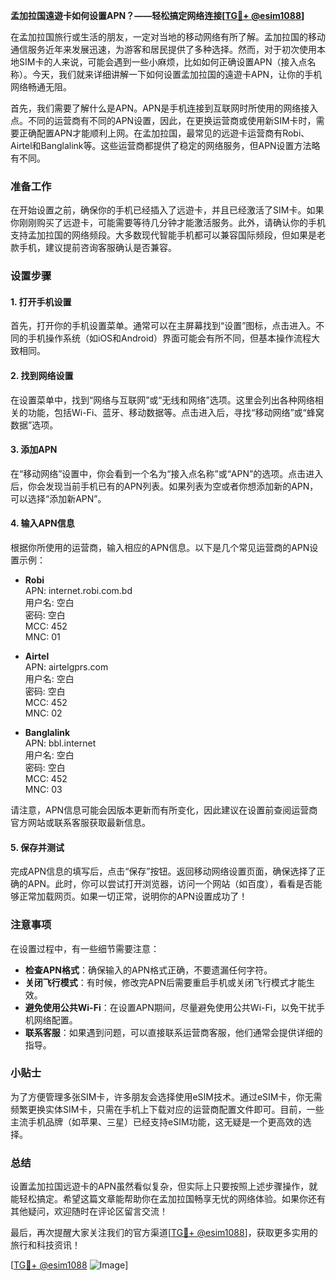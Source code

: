 **孟加拉国遠遊卡如何设置APN？——轻松搞定网络连接[[TG💪+ @esim1088](https://t.me/s/esim1088)]**

在孟加拉国旅行或生活的朋友，一定对当地的移动网络有所了解。孟加拉国的移动通信服务近年来发展迅速，为游客和居民提供了多种选择。然而，对于初次使用本地SIM卡的人来说，可能会遇到一些小麻烦，比如如何正确设置APN（接入点名称）。今天，我们就来详细讲解一下如何设置孟加拉国的遠遊卡APN，让你的手机网络畅通无阻。

首先，我们需要了解什么是APN。APN是手机连接到互联网时所使用的网络接入点。不同的运营商有不同的APN设置，因此，在更换运营商或使用新SIM卡时，需要正确配置APN才能顺利上网。在孟加拉国，最常见的远遊卡运营商有Robi、Airtel和Banglalink等。这些运营商都提供了稳定的网络服务，但APN设置方法略有不同。

### 准备工作

在开始设置之前，确保你的手机已经插入了远遊卡，并且已经激活了SIM卡。如果你刚刚购买了远遊卡，可能需要等待几分钟才能激活服务。此外，请确认你的手机支持孟加拉国的网络频段。大多数现代智能手机都可以兼容国际频段，但如果是老款手机，建议提前咨询客服确认是否兼容。

### 设置步骤

#### 1. 打开手机设置

首先，打开你的手机设置菜单。通常可以在主屏幕找到“设置”图标，点击进入。不同的手机操作系统（如iOS和Android）界面可能会有所不同，但基本操作流程大致相同。

#### 2. 找到网络设置

在设置菜单中，找到“网络与互联网”或“无线和网络”选项。这里会列出各种网络相关的功能，包括Wi-Fi、蓝牙、移动数据等。点击进入后，寻找“移动网络”或“蜂窝数据”选项。

#### 3. 添加APN

在“移动网络”设置中，你会看到一个名为“接入点名称”或“APN”的选项。点击进入后，你会发现当前手机已有的APN列表。如果列表为空或者你想添加新的APN，可以选择“添加新APN”。

#### 4. 输入APN信息

根据你所使用的运营商，输入相应的APN信息。以下是几个常见运营商的APN设置示例：

- **Robi**  
  APN: internet.robi.com.bd  
  用户名: 空白  
  密码: 空白  
  MCC: 452  
  MNC: 01  

- **Airtel**  
  APN: airtelgprs.com  
  用户名: 空白  
  密码: 空白  
  MCC: 452  
  MNC: 02  

- **Banglalink**  
  APN: bbl.internet  
  用户名: 空白  
  密码: 空白  
  MCC: 452  
  MNC: 03  

请注意，APN信息可能会因版本更新而有所变化，因此建议在设置前查阅运营商官方网站或联系客服获取最新信息。

#### 5. 保存并测试

完成APN信息的填写后，点击“保存”按钮。返回移动网络设置页面，确保选择了正确的APN。此时，你可以尝试打开浏览器，访问一个网站（如百度），看看是否能够正常加载网页。如果一切正常，说明你的APN设置成功了！

### 注意事项

在设置过程中，有一些细节需要注意：

- **检查APN格式**：确保输入的APN格式正确，不要遗漏任何字符。
- **关闭飞行模式**：有时候，修改完APN后需要重启手机或关闭飞行模式才能生效。
- **避免使用公共Wi-Fi**：在设置APN期间，尽量避免使用公共Wi-Fi，以免干扰手机网络配置。
- **联系客服**：如果遇到问题，可以直接联系运营商客服，他们通常会提供详细的指导。

### 小贴士

为了方便管理多张SIM卡，许多朋友会选择使用eSIM技术。通过eSIM卡，你无需频繁更换实体SIM卡，只需在手机上下载对应的运营商配置文件即可。目前，一些主流手机品牌（如苹果、三星）已经支持eSIM功能，这无疑是一个更高效的选择。

### 总结

设置孟加拉国远遊卡的APN虽然看似复杂，但实际上只要按照上述步骤操作，就能轻松搞定。希望这篇文章能帮助你在孟加拉国畅享无忧的网络体验。如果你还有其他疑问，欢迎随时在评论区留言交流！

最后，再次提醒大家关注我们的官方渠道[[TG💪+ @esim1088](https://t.me/s/esim1088)]，获取更多实用的旅行和科技资讯！  

[[TG💪+ @esim1088](https://t.me/s/esim1088) ![Image](https://i.postimg.cc/4NQfJmqS/Snipaste-2025-05-13-00-14-12.png)]
